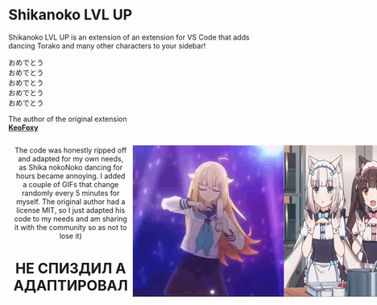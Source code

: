 # Shikanoko LVL UP

Shikanoko LVL UP is an extension of an extension for VS Code that adds dancing Torako and many other characters to your sidebar!

おめでとう  
おめでとう  
おめでとう  
おめでとう  
おめでとう  

The author of the original extension  
[**KeoFoxy**](https://github.com/KeoFoxy)


<div align="center" style="display: flex; justify-content: space-evenly; align-items: center;">
<div style="max-width: 400px; margin: 0 10px;">
<p>
The code was honestly ripped off and adapted for my own needs, as Shika nokoNoko dancing for hours became annoying. I added a couple of GIFs that change randomly every 5 minutes for myself. The original author had a license MIT, so I just adapted his code to my needs and am sharing it with the community so as not to lose it)
 </p>
<H1>НЕ СПИЗДИЛ А АДАПТИРОВАЛ</H1>
 </div>
 

  <img width="300px" height="300" src="https://github.com/KeoFoxy/shikanoko-nokonoko-koshitantan/raw/HEAD/assets/shikanoko.gif">

  <img width="300px" height="300" src="https://github.com/LavaExcess/Shikanoko-LVL-UP/raw/58f641d9a2d6089643d0ddab55ef115014d3a229/assets/uwu30.gif">

</div>




